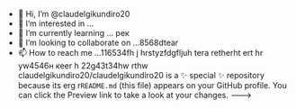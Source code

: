 - 👋 Hi, I’m @claudelgikundiro20
- 👀 I’m interested in ...
- 🌱 I’m currently learning ... рек
- 💞️ I’m looking to collaborate on ...8568dtear
- 📫 How to reach me ...116534fh j hrstyzfdgfljuh tera retherht ert hr yw4546н кеer h
22g43t34hw rthw
claudelgikundiro20/claudelgikundiro20 is a ✨ special ✨ repository because its erg r`README.md` (this file) appears on your GitHub profile.
You can click the Preview link to take a look at your changes.
--->
